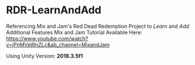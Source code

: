# RDR-LearnAndAdd
Referencing Mix and Jam's Red Dead Redemption Project to _Learn_ and _Add_ Additional Features 
Mix and Jam Tutorial Available Here: https://www.youtube.com/watch?v=jPnMVeWnZLc&ab_channel=MixandJam

Using Unity Version: **2018.3.5f1**

